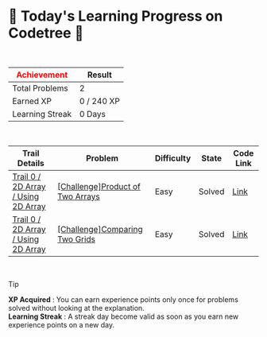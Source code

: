 # 🌲 Today's Learning Progress on Codetree 🌲

<br />

| <span style="color:red;display:block;text-align:center;"> **Achievement**</span> | Result |
|---|---|
|Total Problems| 2 |
| Earned XP | 0 / 240 XP |
| Learning Streak | 0 Days |

<br />

|Trail Details|Problem|Difficulty|State|Code Link|
|---|---|---|---|---|
|[Trail 0 / 2D Array / Using 2D Array](https://www.codetree.ai/trail-info/codetree-101/)|[[Challenge]Product of Two Arrays](https://www.codetree.ai/trails/complete/curated-cards/nl-pre-using-2d-array-2/)|Easy|Solved|[Link](https://github.com/adikri/hello-world/blob/main/250427/%EB%91%90%20%EB%B0%B0%EC%97%B4%EC%9D%98%20%EA%B3%B1/multiple-of-two-arrays.js)|
|[Trail 0 / 2D Array / Using 2D Array](https://www.codetree.ai/trail-info/codetree-101/)|[[Challenge]Comparing Two Grids](https://www.codetree.ai/trails/complete/curated-cards/nl-pre-using-2d-array-3/)|Easy|Solved|[Link](https://github.com/adikri/hello-world/blob/main/250427/%EB%91%90%20%EA%B0%9C%EC%9D%98%20%EA%B2%A9%EC%9E%90%20%EB%B9%84%EA%B5%90%ED%95%98%EA%B8%B0/compare-two-grid.js)|


<br />

> [!TIP]
> **XP Acquired** : You can earn experience points only once for problems solved without looking at the explanation.  
> **Learning Streak** : A streak day become valid as soon as you earn new experience points on a new day.

